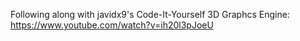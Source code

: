 Following along with javidx9's Code-It-Yourself 3D Graphcs Engine: https://www.youtube.com/watch?v=ih20l3pJoeU